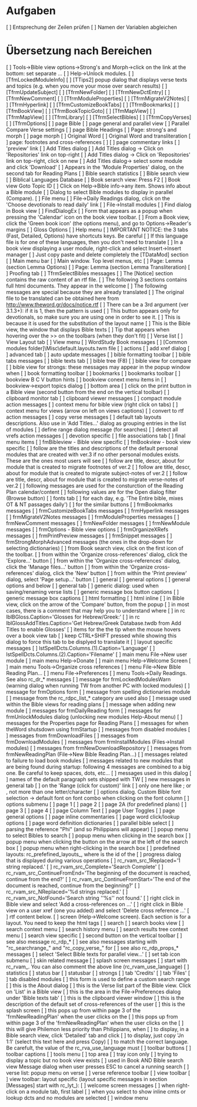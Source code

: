 # Aufgaben

[ ] Entsprechung der Zeilen prüfen 
[ ] Namen der Variablen abgleichen 

# Übersetzung nach Bereichen 

[ ] Tools->Bible view options->Strong's and Morph->click on the link at the bottom: set separate ...
[ ] Help->Unlock modules.
[ ] [TfmLockedModuleInfo]
[ ] [TTips2] popup dialog that displays verse texts and topics (e.g. when you move your mose over search results)
[ ] [TfrmUpdateSubject]
[ ] [TfrmNewFolder]
[ ] [TfrmNewDctEntry]
[ ] [TfrmNewComment]
[ ] [TfrmModuleProperties]
[ ] [TfrmMigrateV2Notes]
[ ] [TfrmHyperlink]
[ ] [TfrmCustomizeBookTabs]
[ ] [TfrmBookmarks]
[ ] [TfmBookView]
[ ] [TfrmBookTopicGoto]
[ ] [TfmMapView]
[ ] [TfrmMapView]
[ ] [TfrmLibrary]
[ ] [TfrmSelectBibles]
[ ] [TfrmCopyVerses]
[ ] [TfrmOptions]
[ ] page Bible
[ ] page general and parallel view
[ ] Parallel Compare Verse settings
[ ] page Bible Headings
[ ] Page: strong's and morph
[ ] page morph
[ ] Original Word
[ ] Original Word and transliteration
[ ] page: footnotes and cross-references
[ ] [ ] page commentary links
[ ] 'preview' link
[ ] Add Titles dialog
[ ] Add Titles dialog -> Click on 'Repositories' link on top-right
[ ] Add Titles dialog -> Click on 'Repositories' link on top-right, click on new
[ ] Add Titles dialog-> select some module and click 'Download'
[ ] Appears in the 'Module Properties' dialog, on the second tab for Reading Plans
[ ] Bible search statistics
[ ] Bible search view
[ ] Biblical Languages Database
[ ] Book serarch view: Press F2
[ ] Book view Goto Topic ID
[ ] Click on Help->Bible info->any item. Shows info about a Bible module
[ ] Dialog to select Bible modules to display in parallel (Compare).
[ ] File menu
[ ] File->Daily Readings dialog, click on the 'Choose devotionals to read daily' link
[ ] File->Install modules
[ ] Find dialog in Book view
[ ] FindDialogEx
[ ] Form that appears as a popup when pressing the 'Calendar' icon on the book view toolbar. 
[ ] From a Book view, click the 'Green book icon' (the options menu), and go to Options->Reader's margins
[ ] Gloss Options
[ ] Help menu
[ ] IMPORTANT NOTICE: the 3 tabs (Fast, Detailed, Options) have shortcuts keys. Be careful
[ ] If this language file is for one of these languages, then you don't need to translate
[ ] In a book view displaying a user module, right-click and select Insert->Insert manager
[ ] Just copy paste and delete completely the [TDataMod] section
[ ] Main menu bar
[ ] Main window. Top level menus, etc
[ ] Page: Lemma (section Lemma Options)
[ ] Page: Lemma (section Lemma Transliteration)
[ ] Proofing tab
[ ] TfrmSelectBibles messages
[ ] The [Notice] section contains the raw content of an rtf file. 
[ ] The following 3 sections contains full html documents. They appear in the welcome 
[ ] The following messages are special because they are already translated 
[ ] The original file to be translated can be obtained here from http://www.theword.gr/docs/notice.rtf 
[ ] There can be a 3rd argument (ver 3.1.3+): if it is 1, then the pattern is used
[ ] This button appears only for devotionals, so make sure you are using one in order to see it.
[ ] This is because it is used for the substitution of the layout name
[ ] This is the Bible view, the window that displays Bible texts
[ ] Tip that appears when hovering over the >> on the toolbars (when they don't fit)
[ ] Verse list
[ ] View Layout tab
[ ] View menu
[ ] WordStudy Book messages
[ ] [Common modules folder]\Misc\default.layouts.twm file
[ ] actions
[ ] add xref dialog
[ ] advanced tab
[ ] auto update messages
[ ] bible formatting toolbar
[ ] bible tabs messages
[ ] bible texts tab
[ ] bible tree (F8)
[ ] bible view for compare
[ ] bible view for strongs: these messages may appear in the popup window when
[ ] book formatting toolbar
[ ] bookmarks
[ ] bookmarks toolbar
[ ] bookview B C V button hints
[ ] bookview conext menu items in 
[ ] bookview->export topics dialog
[ ] bottom area
[ ] click on the print button in a Bible view (second button from the end on the vertical toolbar)
[ ] clipboard monitor tab
[ ] clipboard viewer messages
[ ] compact module action messages
[ ] context menu for bible view (right click on tabs)
[ ] context menu for views (arrow on left on views captions)
[ ] convert to rtf action messages
[ ] copy verse messages
[ ] default tab layouts descriptions. Also use in 'Add Titles...' dialog as grouping entries in the list of modules
[ ] define range dialog message (for searches)
[ ] detect all vrefs action messages
[ ] devotion specific
[ ] file associations tab
[ ] final menu items
[ ] fmBibleview - Bible view specific
[ ] fmBookview - book view specific 
[ ] follow are the titles and descriptions of the default personal modules that are created with ver.3 if no other personal modules exists. These are the ones most users will see
[ ] follow are title, descr, about for module that is created to migrate footnotes of ver.2
[ ] follow are title, descr, about for module that is created to migrate subject-notes of ver.2
[ ] follow are title, descr, about for module that is created to migrate verse-notes of ver.2
[ ] following messages are used for the consturction of the Reading Plan calendar/content
[ ] following values are for the Open dialog filter (Browse button)
[ ] fonts tab
[ ] for each day, e.g. 'The Entire bible, mixes OT & NT passages daily')
[ ] for the similar buttons
[ ] frmBookmarks messages
[ ] frmCustomizeBookTabs messages
[ ] frmHyperlink messages
[ ] frmMigrateV2Notes messages
[ ] frmModuleProperties messages
[ ] frmNewComment messages
[ ] frmNewFolder messages
[ ] frmNewModule messages
[ ] frmOptions - Bible view options
[ ] frmOrganizeXRefs messages
[ ] frmPrintPreview messages
[ ] frmSnippet messages
[ ] frmStrongMorphAdvanced messages (the ones in the drop-down for selecting dictionaries)
[ ] from Book search view, click on the first icon of the toolbar.
[ ] from within the 'Organize cross-references' dialog, click the 'Explore...' button
[ ] from within the 'Organize cross-references' dialog, click the 'Manage files...' button
[ ] from within the 'Organize cross-references' dialog, click the 'New' button
[ ] from within the 'Print preview' dialog, select 'Page setup...' button
[ ] general
[ ] general options
[ ] general options and below
[ ] general tab
[ ] generic dialog: used when saving/renaming verse lists
[ ] generic message box button captions
[ ] generic message box captions
[ ] html formatting
[ ] html inline
[ ] in Bible view, click on the arrow of the 'Compare' button, from the popup
[ ] in most cases, there is a comment that may help you to understand where
[ ] in rc lblBGloss.Caption='Glosses for Hebrew/Greek:'
[ ] in rc lblGlossAddTitles.Caption='Get Hebrew/Greek Database.twdb from Add Titles to enable Glosses'
[ ] items for the the tip when the mouse hovers over a book view tab
[ ] keep CTRL+SHIFT pressed while showing this dialog to force this tab to be displyed to translate it
[ ] layout specific messages
[ ] lstSpellDcts.Columns.(1).Caption='Language'
[ ] lstSpellDcts.Columns.(2).Caption='Filename'
[ ] main menu File->New user module
[ ] main menu Help->Donate
[ ] main menu Help->Welcome Screen
[ ] main menu Tools->Organize cross references
[ ] menu File->New Bible Reading Plan...
[ ] menu File->Preferences
[ ] menu Tools->Daily Readings. See also rc_dr_* messages
[ ] message for frmLockedModulesWarn (warning dialog when running TW from another PC with locked modules)
[ ] message for frmOptions form
[ ] message from spelling dictionaries module
[ ] message from the rc_rdpc_list_* category are used also
[ ] message used within the Bible views for reading plans
[ ] message when adding new module
[ ] messages for frmDailyReading form
[ ] messages for frmUnlockModules dialog (unlocking new modules Help-About menu)
[ ] messages for the Properties page for Reading Plans
[ ] messages for when theWord shutsdown using frmStartup
[ ] messages from disabled modules
[ ] messages from frmDownloadFiles
[ ] messages from frmDownloadModules
[ ] messages from frmInstallModules (Files->Install modules)
[ ] messages from frmNewDownloadRepository
[ ] messages from frmNewReadingPlan (File->New Bible Reading Plan...)
[ ] messages related to failure to load book modules
[ ] messages related to new modules that are being found during startup: following 4 messages are combined to a big one. Be careful to keep spaces, dots, etc...
[ ] messages used in this dialog
[ ] names of the default paragraph sets shipped with TW
[ ] new messages in general tab
[ ] on the 'Range (click for custom)' link
[ ] only one here like ; or , not more than one letter/character
[ ] options dialog. Custom Bible font selection -> default font on font combo when clicking on the font column
[ ] options submenu
[ ] page 1
[ ] page 2
[ ] page 2A (for predefined plans)
[ ] page 3
[ ] page 4
[ ] page Column Text
[ ] page User Toggles
[ ] page general options
[ ] page inline commentaries
[ ] page word click/lookup options
[ ] page word definition dictionaries
[ ] parallel bible select
[ ] parsing the reference "Phi" (and so Philippians will appear)
[ ] popup menu to select Bibles to search
[ ] popup menu when clicking in the search box
[ ] popup menu when clicking the button on the arrow at the left of the search box
[ ] popup menu when right-clicking in the search box
[ ] predefined layouts: rc_prefefined_layouts_<n>, where <n> is the id of the
[ ] progress dialog that is displayed during various operations
[ ] rc_rvam_src_1Replaced='1 string replaced.'
[ ] rc_rvam_src_Complete='Search Complete'
[ ] rc_rvam_src_ContinueFromEnd='The beginning of the document is reached, continue from the end?'
[ ] rc_rvam_src_ContinueFromStart='The end of the document is reached, continue from the beginning?'
[ ] rc_rvam_src_NReplaced='%d strings replaced.'
[ ] rc_rvam_src_NotFound='Search string ''%s'' not found.'
[ ] right click in Bible view and select 'Add a cross-references on ...'
[ ] right click in Bible view on a user xref (one you added) and select 'Delete cross reference ...'
[ ] rtf content below.
[ ] screen (Help->Welcome screen). Each section is for a layout. You need to keep the html tags
[ ] search
[ ] search books view
[ ] search context menu
[ ] search history menu
[ ] search results tree context menu
[ ] search view specific
[ ] second button on the vertical toolbar
[ ] see also message rc_rdp_*
[ ] see also messages starting with "rc_searchrange_" and "rc_copy_verse_" for
[ ] see also rc_rdp_props_* messages
[ ] select 'Select Bible texts for parallel view...'
[ ] set tab icon submenu
[ ] skin related message
[ ] splash screen messages
[ ] start with rc_rvam_. You can also comment the above line (rc_rvam_use_language)
[ ] statistics 
[ ] status bar
[ ] statusbar
[ ] strongs
[ ] tab 'Credits'
[ ] tab 'Files'
[ ] tab disabled modules
[ ] this form is used to define a custom search range
[ ] this is the About dialog
[ ] this is the Verse list part of the Bible view. Click on 'List' in a Bible view
[ ] this is the area in the File->Preferences dialog under 'Bible texts tab'
[ ] this is the clipboard viewer window
[ ] this is the description of the default set of cross-references of the user
[ ] this is the splash screen
[ ] this pops up from within page 3 of the 'frmNewReadingPlan' when the user clicks on the 
[ ] this pops up from within page 3 of the 'frmNewReadingPlan' when the user clicks on the 
[ ] this will give Philemon less priority than Philippians, when
[ ] to display, in a Bible search view, click 'Detailed' tab and click
[ ] to display, just copy 'Jn 1:1' (select this text here and press Copy)
[ ] to match the correct language. Be carefult, the value of the rc_rva_use_language must
[ ] toolbar buttons
[ ] toolbar captions
[ ] tools menu
[ ] top area
[ ] tray icon only
[ ] trying to display a topic but no book view exists
[ ] used in Book AND Bible search view Message dialog when user presses ESC to cancel a running search
[ ] verse list: popup menu on verse
[ ] verse reference toolbar
[ ] view toolbar
[ ] view toolbar: layout specific  (layout specific messages in section [Messages] start with rc_lyt_):
[ ] welcome screen messages
[ ] when right-click on a module tab, first label
[ ] when you select to show inline cmts or lookup dcts and no modules are selected
[ ] window menu
